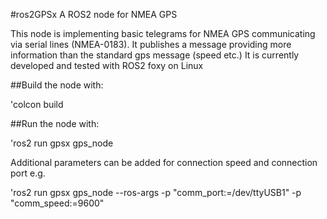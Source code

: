#ros2GPSx
A ROS2 node for NMEA GPS

This node is implementing basic telegrams for NMEA GPS communicating via serial lines (NMEA-0183). It publishes a message providing more information than the standard gps message (speed etc.)
It is currently developed and tested with ROS2 foxy on Linux

##Build the node with:

'colcon build

##Run the node with:

'ros2 run gpsx gps_node

Additional parameters can be added for connection speed and connection port e.g.

'ros2 run gpsx gps_node --ros-args -p "comm_port:=/dev/ttyUSB1" -p "comm_speed:=9600"
